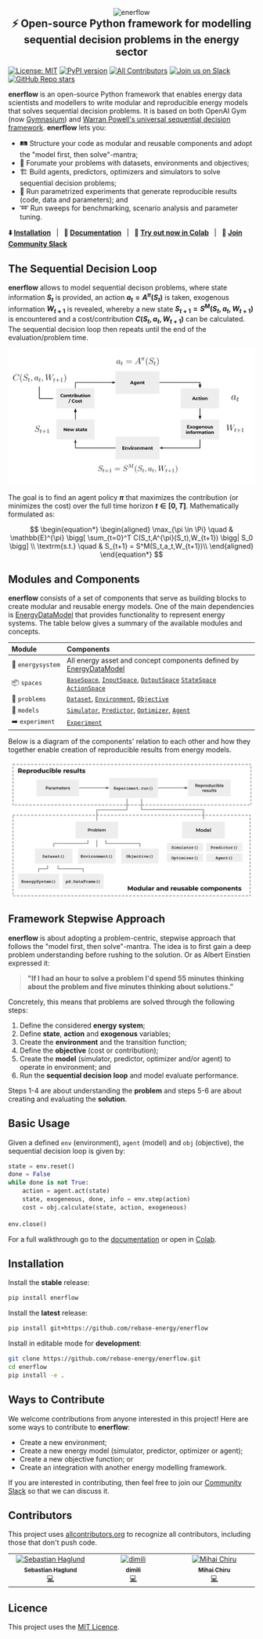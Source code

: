 <div align="center">
	<img width="300" src="https://github.com/rebase-energy/enerflow/blob/main/assets/enerflow-logo.png?raw=true" alt="enerflow">
<h2 style="margin-top: 0px;">
    ⚡ Open-source Python framework for modelling sequential decision problems in the energy sector
</h2>
</div>

[![License: MIT](https://img.shields.io/badge/license-MIT-green.svg)](https://opensource.org/licenses/MIT)
[![PyPI version](https://badge.fury.io/py/enerflow.svg)](https://badge.fury.io/py/enerflow) 
[![All Contributors](https://img.shields.io/github/all-contributors/rebase-energy/enerflow?color=ee8449&style=flat-square)](#contributors)
[![Join us on Slack](https://img.shields.io/badge/Join%20us%20on%20Slack-%2362BEAF?style=flat&logo=slack&logoColor=white)](https://join.slack.com/t/rebase-community/shared_invite/zt-1dtd0tdo6-sXuCEy~zPnvJw4uUe~tKeA) 
[![GitHub Repo stars](https://img.shields.io/github/stars/rebase-energy/enerflow?style=social)](https://github.com/rebase-energy/enerflow)

**enerflow** is an open-source Python framework that enables energy data scientists and modellers to write modular and reproducible energy models that solves sequential decision problems. It is based on both OpenAI Gym (now [Gymnasium](https://github.com/Farama-Foundation/Gymnasium)) and [Warran Powell's universal sequential decision framework](https://castle.princeton.edu/rlso/). **enerflow** lets you: 

* 🛤️ Structure your code as modular and reusable components and adopt the "model first, then solve"-mantra;
* 🌱 Forumate your problems with datasets, environments and objectives;
* 🏗️ Build agents, predictors, optimizers and simulators to solve sequential decision problems;
* 🧪 Run parametrized experiments that generate reproducible results (code, data and parameters); and
* ➿ Run sweeps for benchmarking, scenario analysis and parameter tuning.

**⬇️ [Installation](#installation)**
&ensp;|&ensp;
**📖 [Documentation](https://docs.energydatamodel.org/en/latest/)**
&ensp;|&ensp;
**🚀 [Try out now in Colab](https://colab.research.google.com/github/rebase-energy/enerflow/blob/main/enerflow/examples/heftcom2024/notebook.ipynb)**
&ensp;|&ensp;
**👥 [Join Community Slack](https://join.slack.com/t/rebase-community/shared_invite/zt-1dtd0tdo6-sXuCEy~zPnvJw4uUe~tKeA)**

## The Sequential Decision Loop
**enerflow** allows to model sequential decison problems, where state information **$S_t$** is provided, an action **$a_t=A^{\pi}(S_t)$** is taken, exogenous information **$W_{t+1}$** is revealed, whereby a new state **$S_{t+1} = S^M(S_t, a_t, W_{t+1})$** is encountered and a cost/contribution **$C(S_t,a_t,W_{t+1})$** can be calculated. The sequential decision loop then repeats until the end of the evaluation/problem time. 

![Sequential decision loop](assets/sequential-decision-loop.png)

The goal is to find an agent policy **$\pi$** that maximizes the contribution (or minimizes the cost) over the full time horizon **$t \in [0, T]$**. Mathematically formulated as: 

$$
\begin{equation*}
\begin{aligned}
\max_{\pi \in \Pi} \quad & \mathbb{E}^{\pi} \bigg[ \sum_{t=0}^T C(S_t,A^{\pi}(S_t),W_{t+1}) \bigg| S_0 \bigg] \\
\textrm{s.t.} \quad & S_{t+1} = S^M(S_t,a_t,W_{t+1})\\
\end{aligned}
\end{equation*}
$$

## Modules and Components
**enerflow** consists of a set of components that serve as building blocks to create modular and reusable energy models. One of the main dependencies is [EnergyDataModel](https://github.com/rebase-energy/EnergyDataModel) that provides functionality to represent energy systems. The table below gives a summary of the available modules and concepts.

| Module         | Components     |
| :----          | :----            |
| 🔋&nbsp;`energysystem` | All energy asset and concept components defined by [EnergyDataModel](https://github.com/rebase-energy/EnergyDataModel) | 
| 📦&nbsp;`spaces` | [`BaseSpace`](), [`InputSpace`](), [`OutputSpace`]() [`StateSpace`]() [`ActionSpace`]() | 
| 🧩&nbsp;`problems` | [`Dataset`](), [`Environment`](), [`Objective`]() | 
| 🤖&nbsp;`models` | [`Simulator`](), [`Predictor`](), [`Optimizer`](), [`Agent`]() | 
| ➡️&nbsp;`experiment` | [`Experiment`]()| 

Below is a diagram of the components' relation to each other and how they together enable creation of reproducible results from energy models. 

![enerflow Framework Structure](assets/enerflow-framework-structure.png)

## Framework Stepwise Approach
**enerflow** is about adopting a problem-centric, stepwise approach that follows the "model first, then solve"-mantra. The idea is to first gain a deep problem understanding before rushing to the solution. Or as Albert Einstien expressed it: 

> **"If I had an hour to solve a problem I'd spend 55 minutes thinking about the problem and five minutes thinking about solutions."**

Concretely, this means that problems are solved through the following steps: 

1. Define the considered **energy system**;
2. Define **state**, **action** and **exogenous** variables;
3. Create the **environment** and the transition function;
4. Define the **objective** (cost or contribution);
5. Create the **model** (simulator, predictor, optimizer and/or agent) to operate in environment; and
6. Run the **sequential decision loop** and model evaluate performance.

Steps 1-4 are about understanding the **problem** and steps 5-6 are about creating and evaluating the **solution**. 

## Basic Usage
Given a defined `env` (environment), `agent` (model) and `obj` (objective), the sequential decision loop is given by: 

```python
state = env.reset()
done = False
while done is not True:
    action = agent.act(state)
    state, exogeneous, done, info = env.step(action)
    cost = obj.calculate(state, action, exogeneous)

env.close()
```

For a full walkthrough go to the [documentation](https://docs.enerflow.org/en/latest/walkthrough.html#) or open in [Colab](https://colab.research.google.com/github/rebase-energy/enerflow/blob/main/enerflow/examples/walkthrough/notebook.ipynb). 

## Installation
Install the **stable** release: 
```bash
pip install enerflow
```

Install the **latest** release: 
```bash
pip install git+https://github.com/rebase-energy/enerflow
```

Install in editable mode for **development**: 
```bash
git clone https://github.com/rebase-energy/enerflow.git
cd enerflow
pip install -e . 
```

## Ways to Contribute
We welcome contributions from anyone interested in this project! Here are some ways to contribute to **enerflow**:

* Create a new environment; 
* Create a new energy model (simulator, predictor, optimizer or agent); 
* Create a new objective function; or
* Create an integration with another energy modelling framework.

If you are interested in contributing, then feel free to join our [Community Slack](https://join.slack.com/t/rebase-community/shared_invite/zt-1dtd0tdo6-sXuCEy~zPnvJw4uUe~tKeA) so that we can discuss it. 

## Contributors
This project uses [allcontributors.org](https://allcontributors.org/) to recognize all contributors, including those that don't push code. 

<!-- ALL-CONTRIBUTORS-LIST:START - Do not remove or modify this section -->
<!-- prettier-ignore-start -->
<!-- markdownlint-disable -->
<table>
  <tbody>
    <tr>
      <td align="center" valign="top" width="14.28%"><a href="https://github.com/sebaheg"><img src="https://avatars.githubusercontent.com/u/26311427?v=4?s=100" width="100px;" alt="Sebastian Haglund"/><br /><sub><b>Sebastian Haglund</b></sub></a><br /><a href="#code-sebaheg" title="Code">💻</a></td>
      <td align="center" valign="top" width="14.28%"><a href="https://github.com/dimili"><img src="https://avatars.githubusercontent.com/u/13037448?v=4?s=100" width="100px;" alt="dimili"/><br /><sub><b>dimili</b></sub></a><br /><a href="#code-dimili" title="Code">💻</a></td>
      <td align="center" valign="top" width="14.28%"><a href="https://github.com/rocipher"><img src="https://avatars.githubusercontent.com/u/4830171?v=4?s=100" width="100px;" alt="Mihai Chiru"/><br /><sub><b>Mihai Chiru</b></sub></a><br /><a href="#code-rocipher" title="Code">💻</a></td>
    </tr>
  </tbody>
</table>

<!-- markdownlint-restore -->
<!-- prettier-ignore-end -->

<!-- ALL-CONTRIBUTORS-LIST:END -->

## Licence
This project uses the [MIT Licence](LICENCE.md).  


